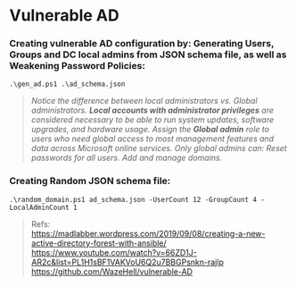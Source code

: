 # Vulnerable AD
### Creating vulnerable AD configuration by: Generating Users, Groups and DC local admins from JSON schema file, as well as Weakening Password Policies:

`.\gen_ad.ps1 .\ad_schema.json`

> *Notice the difference between local administrators vs. Global administrators. **Local accounts with administrator privileges** are considered necessary to be able to run system updates, software upgrades, and hardware usage. Assign the **Global admin** role to users who need global access to most management features and data across Microsoft online services. Only global admins can: Reset passwords for all users. Add and manage domains.*

### Creating Random JSON schema file:

`.\random_domain.ps1 ad_schema.json -UserCount 12 -GroupCount 4 -LocalAdminCount 1`

> Refs: \
> https://madlabber.wordpress.com/2019/09/08/creating-a-new-active-directory-forest-with-ansible/
> https://www.youtube.com/watch?v=66ZD1J-AR2c&list=PL1H1sBF1VAKVoU6Q2u7BBGPsnkn-rajlp
> https://github.com/WazeHell/vulnerable-AD
